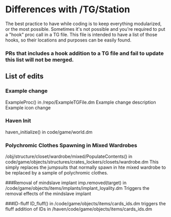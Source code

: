 # Differences with /TG/Station

The best practice to have while coding is to keep everything modularized, or the most possible. Sometimes it's not possible and you're required to put a "hook" proc call in a TG file. This file is intended to have a list of those hooks, so their locations and purposes can be easily found.

### PRs that includes a hook addition to a TG file and fail to update this list will not be merged.

## List of edits

### Example change
ExampleProc() in /repo/ExampleTGFile.dm
Example change description
Example icon change

### Haven Init
haven_initialize() in code/game/world.dm

### Polychromic Clothes Spawning in Mixed Wardrobes
/obj/structure/closet/wardrobe/mixed/PopulateContents() in code/game/objects/structures/crates_lockers/closets/wardrobe.dm
This simply replaces the jumpsuits that normally spawn in hte mixed wardrobe to be replaced by a sample of polychromic clothes.

###Removal of mindslave implant
imp.removed(target) in /code/game/objects/items/implants/implant_loyality.dm
Triggers the removal effects of the mindslave implant

###ID-fluff
ID_fluff() in /code/game/objects/items/cards_ids.dm
triggers the fluff addition of IDs in /haven/code/game/objects/items/cards_ids.dm
